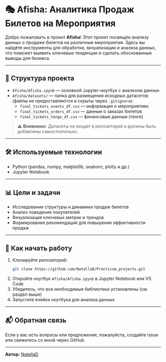 
# 🎭 Afisha: Аналитика Продаж Билетов на Мероприятия

Добро пожаловать в проект **Afisha**! Этот проект посвящён анализу данных о продаже билетов на различные мероприятия. Здесь вы найдёте инструменты для обработки, визуализации и анализа данных, что поможет выявить ключевые тенденции и сделать обоснованные выводы для бизнеса.

---


## 📂 Структура проекта

- `Afisha/Afisha.ipynb` — основной Jupyter-ноутбук с анализом данных
- `Afisha/datasets/` — папка для размещения исходных датасетов (файлы не предоставляются и скрыты через `.gitignore`):
	- `final_tickets_events_df.csv` — информация о мероприятиях
	- `final_tickets_orders_df.csv` — данные о заказах билетов
	- `final_tickets_tenge_df.csv` — финансовые данные (тенге)
  
> ⚠️ **Внимание:** Датасеты не входят в репозиторий и должны быть добавлены самостоятельно.

---

## 🛠 Используемые технологии
- Python (pandas, numpy, matplotlib, seaborn, plotly и др.)
- Jupyter Notebook

---

## 📊 Цели и задачи
- Исследование структуры и динамики продаж билетов
- Анализ поведения покупателей
- Визуализация ключевых метрик и трендов
- Формирование рекомендаций для повышения эффективности продаж

---

## 🚀 Как начать работу
1. Клонируйте репозиторий:
   ```bash
   git clone https://github.com/NatellaD/Practicum_projects.git
   ```
2. Откройте ноутбук `Afisha/Afisha.ipynb` в Jupyter Notebook или VS Code
3. Убедитесь, что все необходимые библиотеки установлены (см. раздел выше)
4. Запустите ячейки ноутбука для анализа данных

---

## 📬 Обратная связь
Если у вас есть вопросы или предложения, пожалуйста, создайте issue или свяжитесь со мной через GitHub.

---

**Автор:** [NatellaD](https://github.com/NatellaD)
